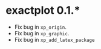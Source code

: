 # exactplot 0.1.*

* Fix bug in `xp_origin`.
* Fix bug in `xp_graphic`.
* Fix bug in `xp_add_latex_package`
